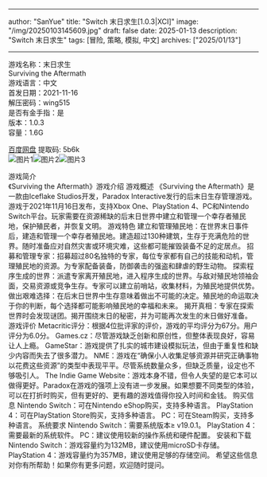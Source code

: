 
---
author: "SanYue"
title: "Switch 末日求生[1.0.3|XCI]"
image: "/img/20250103145609.jpg"
draft: false
date: 2025-01-13
description: "Switch 末日求生"
tags: [冒险, 策略, 模拟, 中文]
archives: ["2025/01/13"]

---

游戏名称：末日求生   
Surviving the Aftermath    
游戏语言：中文  
首发日期：2021-11-16  
解压密码：wing515  
是否有金手指：是  
版本：1.0.3   
容量：1.6G

[百度网盘](https://pan.baidu.com/s/1_PLrP46GHrC8hLyojGN5rg) 提取码: 5b6k  
![图片1](/img/4df70d.jpg)![图片2](/img/32a697.jpg)![图片3](/img/d3503b.jpg)  

游戏简介  
《Surviving the Aftermath》游戏介绍
游戏概述
《Surviving the Aftermath》是一款由Iceflake Studios开发，Paradox Interactive发行的后末日生存管理游戏。游戏于2021年11月16日发布，支持Xbox One、PlayStation 4、PC和Nintendo Switch平台。玩家需要在资源稀缺的后末日世界中建立和管理一个幸存者殖民地，保护殖民者，并恢复文明。
游戏特色
建立和管理殖民地：在世界末日事件后，建造和管理一个幸存者殖民地。建造超过130种建筑，生存于充满危险的世界。随时准备应对自然灾害或环境灾难，这些都可能摧毁装备不足的定居点。
招募和管理专家：招募超过80名独特的专家，每位专家都有自己的技能和动机，管理殖民地的资源。为专家配备装备，防御袭击的强盗和肆虐的野生动物。
探索程序生成的世界：派遣专家离开殖民地，进入程序生成的世界。与敌对殖民地领袖会面，交易资源或竞争生存。专家可以建立前哨站，收集材料，为殖民地提供优势。
做出艰难选择：在后末日世界中生存意味着做出不可能的决定。殖民地的命运取决于你的判断，每个选择都可能影响殖民地的幸福和未来。
揭开真相：专家在探索世界时会发现谜团。揭开围绕末日的秘密，并为可能再次发生的末日做好准备。
游戏评价
Metacritic评分：根据4位批评家的评价，游戏的平均评分为67分。用户评分为6.0分。
Games.cz：尽管游戏缺乏创新和原创性，但整体表现良好，容易让人上瘾。
GameStar：游戏提供了扎实的城市建设模拟玩法，但由于重复性和缺少内容而失去了很多潜力。
NME：游戏在“确保小人收集足够资源并研究正确事物以花费这些资源”的类型中表现平平。尽管系统数量众多，但缺乏质量，设定也不够吸引人。
The Indie Game Website：游戏本身不错，但令人失望的是它本可以做得更好。Paradox在游戏的强项上没有进一步发展。如果想要不同类型的体验，可以在打折时购买，但有更好的、更有趣的游戏值得你投入时间和金钱。
购买信息
Nintendo Switch：可在Nintendo eShop购买，支持多种语言。
PlayStation 4：可在PlayStation Store购买，支持多种语言。
PC：可在Steam购买，支持多种语言。
系统要求
Nintendo Switch：需要系统版本≥ v19.0.1。
PlayStation 4：需要最新的系统软件。
PC：建议使用较新的操作系统和硬件配置。
安装和下载
Nintendo Switch：游戏容量约为132MB，建议使用microSD卡存储。
PlayStation 4：游戏容量约为357MB，建议使用足够的存储空间。
希望这些信息对你有所帮助！如果你有更多问题，欢迎随时提问。
